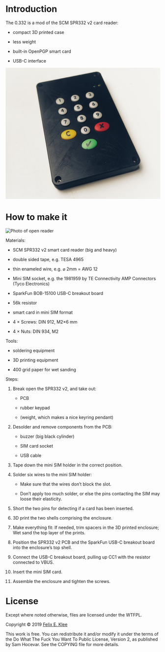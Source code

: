 Introduction
============

The 0.332 is a mod of the SCM SPR332 v2 card reader:

  * compact 3D printed case

  * less weight

  * built-in OpenPGP smart card

  * USB-C interface

![Photo of assembled reader](images/assembled.jpg)


How to make it
==============

![Photo of open reader](images/mod.jpg)

Materials:

* SCM SPR332 v2 smart card reader (big and heavy)

* double sided tape, e.g. TESA 4965

* thin enameled wire, e.g. ⌀ 2mm = AWG 12

* Mini SIM socket, e.g. the 1981959 by TE Connectivity AMP Connectors
  (Tyco Electronics)

* SparkFun BOB-15100 USB-C breakout board

* 56k resistor

* smart card in mini SIM format

* 4 × Screws: DIN 912, M2×6 mm

* 4 × Nuts: DIN 934, M2

Tools:

* soldering equipment

* 3D printing equipment

* 400 grid paper for wet sanding

Steps:

1. Break open the SPR332 v2, and take out:

   + PCB

   + rubber keypad

   + (weight, which makes a nice keyring pendant)

2. Desolder and remove components from the PCB:

   + buzzer (big black cylinder)

   + SIM card socket

   + USB cable

3. Tape down the mini SIM holder in the correct position.

4. Solder six wires to the mini SIM holder:

   + Make sure that the wires don’t block the slot.

   + Don’t apply too much solder, or else the pins contacting the SIM
     may loose their elasticity.

5. Short the two pins for detecting if a card has been inserted.

6. 3D print the two shells comprising the enclosure.

7. Make everything fit: If needed, trim spacers in the 3D printed
   enclosure; Wet sand the top layer of the prints.

8. Position the SPR332 v2 PCB and the SparkFun USB-C breakout board
   into the enclosure’s top shell.

9. Connect the USB-C breakout board, pulling up CC1 with the resistor
   connected to VBUS.

10. Insert the mini SIM card.

11. Assemble the enclosure and tighten the screws.


License
=======

Except where noted otherwise, files are licensed under the WTFPL.

Copyright © 2019 [Felix E. Klee](felix.klee@inka.de)

This work is free. You can redistribute it and/or modify it under the terms of
the Do What The Fuck You Want To Public License, Version 2, as published by Sam
Hocevar. See the COPYING file for more details.
